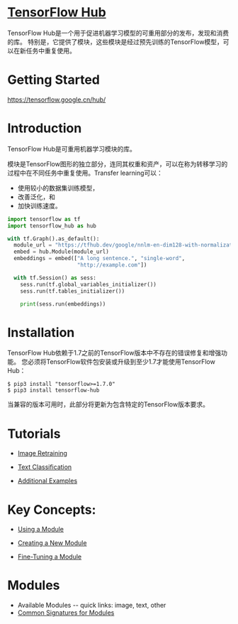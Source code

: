 ﻿# [TensorFlow Hub](https://github.com/tensorflow/hub)

TensorFlow Hub是一个用于促进机器学习模型的可重用部分的发布，发现和消费的库。 特别是，它提供了模块，这些模块是经过预先训练的TensorFlow模型，可以在新任务中重复使用。

# Getting Started
https://tensorflow.google.cn/hub/
# Introduction
TensorFlow Hub是可重用机器学习模块的库。

模块是TensorFlow图形的独立部分，连同其权重和资产，可以在称为转移学习的过程中在不同任务中重复使用。Transfer learning可以：

- 使用较小的数据集训练模型，
- 改善泛化，和
- 加快训练速度。

```python
import tensorflow as tf
import tensorflow_hub as hub

with tf.Graph().as_default():
  module_url = "https://tfhub.dev/google/nnlm-en-dim128-with-normalization/1"
  embed = hub.Module(module_url)
  embeddings = embed(["A long sentence.", "single-word",
                      "http://example.com"])

  with tf.Session() as sess:
    sess.run(tf.global_variables_initializer())
    sess.run(tf.tables_initializer())

    print(sess.run(embeddings))
```
# Installation
TensorFlow Hub依赖于1.7之前的TensorFlow版本中不存在的错误修复和增强功能。 您必须将TensorFlow软件包安装或升级到至少1.7才能使用TensorFlow Hub：

```
$ pip3 install "tensorflow>=1.7.0"
$ pip3 install tensorflow-hub
```
当兼容的版本可用时，此部分将更新为包含特定的TensorFlow版本要求。

# Tutorials
- [Image Retraining](https://tensorflow.google.cn/hub/tutorials/image_retraining)

- [Text Classification](https://tensorflow.google.cn/hub/tutorials/text_classification_with_tf_hub)

- [Additional Examples](https://github.com/tensorflow/hub/blob/master/examples/README.md)

# Key Concepts:
- [Using a Module](https://github.com/tensorflow/hub/blob/master/docs/basics.md)

- [Creating a New Module](https://github.com/tensorflow/hub/blob/master/docs/creating.md)
- [Fine-Tuning a Module](https://github.com/tensorflow/hub/blob/master/docs/fine_tuning.md)

# Modules
- Available Modules -- quick links: image, text, other
- [Common Signatures for Modules](https://github.com/tensorflow/hub/blob/master/docs/common_signatures/index.md)

